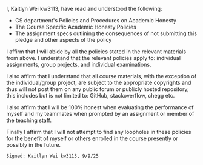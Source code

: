 I, Kaitlyn Wei kw3113, have read and understood the following:
  - CS department's Policies and Procedures on Academic Honesty
  - The Course Specific Academic Honesty Policies
  - The assignment specs outlining the consequences of not submitting this pledge and other aspects of the policy


  I affirm that I will abide by all the policies stated in the relevant materials from above. I understand that the relevant policies apply to: individual assignments, group projects, and individual examinations.

  I also affirm that I understand that all course materials, with the exception of the individual/group project, are subject to the appropriate copyrights and thus will not post them on any public forum or publicly hosted repository, this includes but is not limited to: GitHub, stackoverflow, chegg etc.

  I also affirm that I will be 100% honest when evaluating the performance of myself and my teammates when prompted by an assignment or member of the teaching staff.

  Finally I affirm that I will not attempt to find any loopholes in these policies for the benefit of myself or others enrolled in the course presently or possibly in the future.

    Signed: Kaitlyn Wei kw3113, 9/9/25
